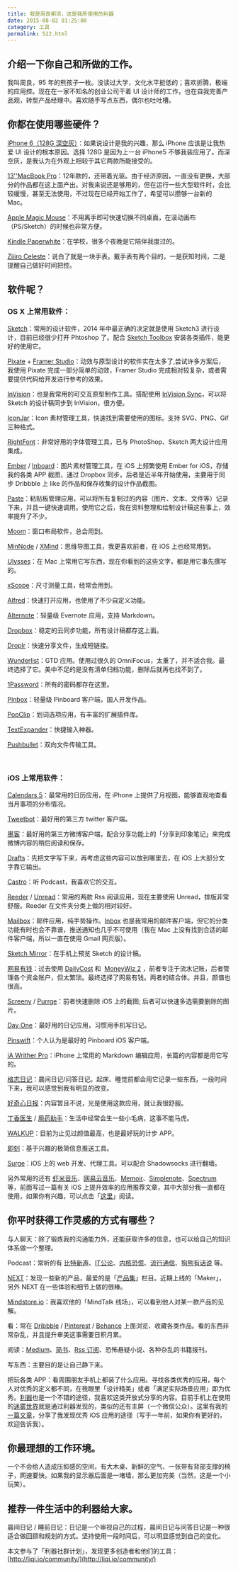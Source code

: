 ```yaml
---
title: 我是周良粥凉，这是我所使用的利器
date: 2015-08-02 01:25:00
category: 工具
permalink: 522.html
---
```


## 介绍一下你自己和所做的工作。

我叫周良，95 年的熊孩子一枚。没读过大学，文化水平挺低的；喜欢折腾，极端的应用控。现在在一家不知名的创业公司干着 UI 设计师的工作，也在自我完善产品观，转型产品经理中。喜欢随手写点东西，偶尔也吐吐槽。

## 你都在使用哪些硬件？

[iPhone 6（128G 深空灰）](http://www.apple.com/cn/iphone-6/)：如果说设计是我的兴趣，那么 iPhone 应该是让我热爱 UI 设计的根本原因。选择 128G 是因为上一台 iPhone5 不够我装应用了。而深空灰，是我认为在外观上相较于其它两款所能接受的。

[13''MacBook Pro](http://www.apple.com/cn/macbook-pro/)：12年款的，还带着光驱。由于经济原因，一直没有更换，大部分的作品都在这上面产出。对我来说还是够用的，但在运行一些大型软件时，会比较缓慢，甚至无法使用，不过现在已经开始工作了，希望可以攒够一台新的 Mac。

[Apple Magic Mouse](https://www.apple.com/cn/magicmouse/)：不用离手即可快速切换不同桌面，在滚动画布（PS/Sketch）的时候也非常方便。

[Kindle Paperwhite](http://www.amazon.com/Kindle-Paperwhite-Ereader/dp/B00AWH595M)：在学校，很多个夜晚是它陪伴我度过的。

[Ziiiro Celeste](http://www.ziiiro.com/shop/celeste-black-mono/)：说白了就是一块手表。戴手表有两个目的，一是获知时间，二是提醒自己做好时间把控。

## 软件呢？

### OS X 上常用软件：

[Sketch](http://bohemiancoding.com/sketch/)：常用的设计软件，2014 年中最正确的决定就是使用 Sketch3 进行设计，目前已经很少打开 Phtoshop 了。配合 [Sketch Toolbox](http://sketchtoolbox.com/) 安装各类插件，能更好的使用它。

[Pixate](http://www.pixate.com/) + [Framer Studio](http://framerjs.com/)：动效与原型设计的软件实在太多了,尝试许多方案后，我使用 Pixate 完成一部分简单的动效，Framer Studio 完成相对较复杂，或者需要提供代码给开发进行参考的效果。

[InVision](http://www.invisionapp.com/)：也是我常用的可交互原型制作工具。搭配使用 [InVision Sync](http://www.invisionapp.com/new-features/22/invision-sync-10)，可以将 Sketch 的设计稿同步到 InVision，很方便。

[IconJar](http://geticonjar.com/)：Icon 素材管理工具，快速找到需要使用的图标。支持 SVG、PNG、Gif 三种格式。

[RightFont](http://rightfontapp.com/)：非常好用的字体管理工具，已与 PhotoShop、Sketch 两大设计应用集成。

[Ember](http://realmacsoftware.com/ember/) / [Inboard](http://inboardapp.com/)：图片素材管理工具，在 iOS 上频繁使用 Ember for iOS，存储我的各类 APP 截图，通过 Dropbox 同步。后者是近半年开始使用，主要用于同步 Dribbble 上 like 的作品和保存收集的设计作品截图。

[Paste](https://geo.itunes.apple.com/cn/app/paste-smart-clipboard-history-snippets-manager/id967805235?mt=12&at=1010luhC)：粘贴板管理应用，可以将所有复制过的内容（图片、文本、文件等）记录下来，并且一键快速调用。使用它之后，我在资料整理和绘制设计稿这些事上，效率提升了不少。

[Moom](https://geo.itunes.apple.com/cn/app/moom/id419330170?mt=12&at=1010luhC)：窗口布局软件，总会用到。

[MinNode](https://geo.itunes.apple.com/cn/app/mindnode-2-delightful-mind-mapping/id992076693?mt=12&at=1010luhC) / [XMind](http://www.xmind.net/)：思维导图工具，我更喜欢前者，在 iOS 上也经常用到。

[Ulysses](https://geo.itunes.apple.com/cn/app/ulysses/id623795237?mt=12&at=1010luhC)：在 Mac 上常用它写东西，现在你看到的这些文字，都是用它事先撰写的。

[xScope](https://geo.itunes.apple.com/cn/app/xscope-4/id889428659?mt=12&at=1010luhC)：尺寸测量工具，经常会用到。

[Alfred](http://www.alfredapp.com/)：快速打开应用，也使用了不少自定义功能。

[Alternote](https://geo.itunes.apple.com/cn/app/alternote-the-beautiful-note-taking-app-for-evernote/id974971992?mt=12&at=1010luhC)：轻量级 Evernote 应用，支持 Markdown。

[Dropbox](https://www.dropbox.com/)：稳定的云同步功能，所有设计稿都存这上面。

[Droplr](http://droplr.com)：快速分享文件，生成短链接。

[Wunderlist](https://www.wunderlist.com/)：GTD 应用。使用过很久的 OmniFocus，太重了，并不适合我。最终选择了它。美中不足的是没有清单归档功能，删除后就再也找不到了。

[1Password](https://agilebits.com/onepassword)：所有的密码都存在这里。

[Pinbox](http://pinbox.in/)：轻量级 Pinboard 客户端，国人开发作品。

[PopClip](https://geo.itunes.apple.com/cn/app/popclip/id445189367?mt=12&at=1010luhC)：划词选项应用，有丰富的扩展插件库。

[TextExpander](http://smilesoftware.com/TextExpander/index.html)：快捷输入神器。

[Pushbullet](https://www.pushbullet.com/)：双向文件传输工具。

 

### iOS 上常用软件：

[Calendars 5](https://itunes.apple.com/cn/app/calendars-5-%E6%97%A5%E5%8E%86%E5%AE%9E%E6%97%B6%E5%90%8C%E6%AD%A5-%E7%AE%A1%E7%90%86%E4%BA%8B%E9%A1%B9-%E5%BE%85%E5%8A%9E%E4%BB%BB%E5%8A%A1/id697927927?mt=8&at=1010luhC)：最常用的日历应用，在 iPhone 上提供了月视图，能够直观地查看当月事项的分布情况。

[Tweetbot](https://itunes.apple.com/cn/app/tweetbot-4-for-twitter/id1018355599?mt=8&at=1010luhC)：最好用的第三方 twitter 客户端。

[墨客](https://itunes.apple.com/cn/app/moke-%E7%BA%AF%E7%B2%B9%E4%BD%93%E9%AA%8C-for-%E6%96%B0%E6%B5%AA%E5%BE%AE%E5%8D%9A/id880813963?mt=8&at=1010luhC)：最好用的第三方微博客户端，配合分享功能上的「分享到印象笔记」来完成微博内容的稍后阅读和保存。

[Drafts](https://itunes.apple.com/cn/app/drafts-quickly-capture-notes-share-anywhere/id905337691?mt=8&at=1010luhC)：先把文字写下来，再考虑这些内容可以放到哪里去，在 iOS 上大部分文字靠它输出。

[Castro](http://castro.fm/)：听 Podcast，我喜欢它的交互。

[Reeder](http://reederapp.com/) / [Unread](https://itunes.apple.com/cn/app/unread-rss-news-reader/id911364254?mt=8&at=1010luhC)：常用的两款 Rss 阅读应用，现在主要使用 Unread，排版非常舒服。Reeder 在文件夹分类上做的相对较好。

[Mailbox](http://www.mailboxapp.com/)：邮件应用，纯手势操作。[Inbox](http://www.google.com/inbox/) 也是我常用的邮件客户端，但它的分类功能有时也会不靠谱，推送通知也几乎不可使用（我在 Mac 上没有找到合适的邮件客户端，所以一直在使用 Gmail 网页版）。

[Sketch Mirror](https://itunes.apple.com/cn/app/sketch-mirror/id677296955?mt=8&at=1010luhC)：在手机上预览 Sketch 的设计稿。

[网易有钱](https://itunes.apple.com/cn/app/%E7%BD%91%E6%98%93%E6%9C%89%E9%92%B1-%E6%94%AF%E6%8C%81%E8%87%AA%E5%8A%A8%E8%AE%B0%E8%B4%A6%E7%9A%84%E5%85%A8%E5%8A%9F%E8%83%BD%E8%AE%B0%E8%B4%A6%E8%BD%AF%E4%BB%B6/id992055304?mt=8&at=1010luhC)：过去使用 [DailyCost](https://itunes.apple.com/cn/app/dailycost-%E7%90%86%E8%B4%A2%E6%97%A5%E8%AE%B0/id566587079?mt=8&at=1010luhC) 和  [MoneyWiz 2](https://itunes.apple.com/cn/app/moneywiz-2-%E7%A7%81%E4%BA%BA%E7%90%86%E8%B4%A2/id936248215?mt=8&at=1010luhC) ，前者专注于流水记账，后者管理各个资金账户，但太繁琐。最终选择了网易有钱。两者的结合体。并且，颜值也很高。

[Screeny](https://itunes.apple.com/cn/app/screeny-delete-screenshots-easily/id941121450?mt=8&at=1010luhC) / [Purrge](https://itunes.apple.com/cn/app/purrge/id944628930?mt=8&at=1010luhC)：前者快速删除 iOS 上的截图; 后者可以快速多选需要删除的图片。

[Day One](http://dayoneapp.com/)：最好用的日记应用，习惯用手机写日记。

[Pinswift](http://pinswiftapp.com/)：个人认为是最好的 Pinboard iOS 客户端。

[iA Writher Pro](https://itunes.apple.com/us/app/ia-writer-pro/id775737172?mt=8&at=1010luhC)：iPhone 上常用的 Markdown 编辑应用，长篇的内容都是用它写的。

[格志日记](https://itunes.apple.com/cn/app/%E6%A0%BC%E5%BF%97%E6%97%A5%E8%AE%B0-%E7%8B%AC%E7%89%B9%E7%9A%84%E9%97%AE%E7%AD%94%E6%97%A5%E5%BF%97%E6%9C%AC-%E6%97%85%E8%A1%8C%E6%97%A5%E7%A8%8B%E7%94%9F%E6%B4%BB%E7%AC%94%E8%AE%B0/id597077261?mt=8&at=1010luhC)：晨间日记/问答日记。起床、睡觉前都会用它记录一些东西，一段时间下来，我可以感觉到我有明显的改变。

[好奇心日报](https://itunes.apple.com/cn/app/%E5%A5%BD%E5%A5%87%E5%BF%83%E6%97%A5%E6%8A%A5-%E4%B8%8D%E6%97%A0%E8%81%8A%E7%9A%84%E5%A4%B4%E6%9D%A1%E6%96%B0%E9%97%BB/id919052037?mt=8&at=1010luhC)：内容暂且不说，光是使用这款应用，就让我很舒服。

[丁香医生](https://itunes.apple.com/us/app/ding-xiang-yi-sheng-zhi-xin/id521635095) / [用药助手](https://itunes.apple.com/us/app/yong-yao-zhu-shou-bu-zhi-shi/id540999305)：生活中经常会生一些小毛病，这事不能马虎。

[WALKUP](https://itunes.apple.com/cn/app/walkup-%E8%BE%B9%E8%B5%B0%E8%BE%B9%E7%8E%A9%E7%9A%84%E5%A5%87%E5%A6%99%E4%B9%8B%E6%97%85/id994136482?mt=8&at=1010luhC)：目前为止见过颜值最高，也是最好玩的计步 APP。

[即刻](http://www.ruguoapp.com/)：基于兴趣的极简信息推送工具。

[Surge](https://itunes.apple.com/cn/app/surge-web-developer-tool-and-proxy-utility/id1040100637?mt=8&at=1010luhC)：iOS 上的 web 开发、代理工具。可以配合 Shadowsocks 进行翻墙。

另外常用的还有 [虾米音乐](http://www.xiami.com/apps/mobile)、[网易云音乐](http://music.163.com/#/download)、[Memoir](https://itunes.apple.com/cn/app/memoir/id544754670?mt=8&at=1010luhC)、[Simplenote](http://simplenote.com/)、[Spectrum](https://itunes.apple.com/us/app/spectrum-for-ios/id662891502) 等，前面写过一篇有关 iOS 上提升效率的应用推荐文章，其中大部分我一直都在使用，如果你有兴趣，可以点击「[这里](http://www.jianshu.com/p/8e640023e875)」阅读。

## 你平时获得工作灵感的方式有哪些？

与人聊天：除了锻炼我的沟通能力外，还能获取许多的信息，也可以给自己的知识体系做一个整理。

Podcast：常听的有 [比特新声](https://geo.itunes.apple.com/cn/podcast/%E6%AF%94%E7%89%B9%E6%96%B0%E5%A3%B0/id948011382?mt=2&at=1010luhC)、[IT公论](https://ipn.li/itgonglun/)、[内核恐慌](https://ipn.li/kernelpanic/)、[流行通信](https://ipn.li/popdispatch/)、[狗熊有话说](https://itunes.apple.com/us/podcast/gou-xiong-you-hua-shuo/id544563053) 等。

[NEXT](http://next.36kr.com/)：发现一些新的产品，最爱的是「[产品集](http://next.36kr.com/posts/collections)」栏目。近期上线的「Maker」，另外 NEXT 在一些体验和细节上做的很棒。

[Mindstore.io](http://mindstore.io/)：我喜欢他的「MindTalk 线场」，可以看到他人对某一款产品的见解。

看：常在 [Dribbble](https://dribbble.com/) / [Pinterest](https://www.pinterest.com/) / [Behance](https://www.behance.net/) 上面浏览、收藏各类作品。看的东西非常杂乱，并且提升审美这事需要日积月累。

阅读：[Medium](https://medium.com/)、[简书](http://jianshu.com/)、[Rss 订阅](http://feedly.com/)、恐怖悬疑小说、各种杂乱的书籍报刊。

写东西：主要目的是让自己静下来。

把玩各类 APP：看周围朋友手机上都装了什么应用。寻找各类优秀的应用，每个人对优秀的定义都不同，在我眼里「设计精美」或者「满足实际场景应用」即为优秀。[利器](https://liqi.io/)也是一个不错的途径，我喜欢这类开放式分享的内容。目前手机上在使用的[迷雾世界](https://itunes.apple.com/cn/app/shi-jie-mi-wu/id505367096)就是通过利器发现的，类似的还有主屏（一个微信公众）。这里有我的[一篇文章](http://zhuanlan.zhihu.com/appleplus/20122008)，分享了我发现优秀 iOS 应用的途径（写于一年前，如果你有更好的，欢迎告诉我）。

## 你最理想的工作环境。

一个不会给人造成压抑感的空间，有大木桌、新鲜的空气、一张带有背部支撑的椅子，网速要快。如果我的显示器后面是一堵墙，那么更加完美（当然，这是一个小玩笑）。

## 推荐一件生活中的利器给大家。

晨间日记 / 睡前日记：日记是一个审视自己的过程，晨间日记与问答日记是一种很适合做回顾和规划的方式。坚持使用一段时间后，可以明显感觉到自己的变化。

本文参与了「利器社群计划」，发现更多创造者和他们的工具：[http://liqi.io/community/](http://liqi.io/community/)
